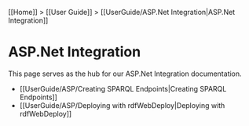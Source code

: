 [[Home]] > [[User Guide]] > [[UserGuide/ASP.Net Integration|ASP.Net Integration]]

# ASP.Net Integration 

This page serves as the hub for our ASP.Net Integration documentation.

* [[UserGuide/ASP/Creating SPARQL Endpoints|Creating SPARQL Endpoints]]
* [[UserGuide/ASP/Deploying with rdfWebDeploy|Deploying with rdfWebDeploy]]